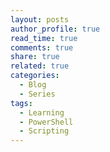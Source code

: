 ```yaml
---
layout: posts
author_profile: true
read_time: true
comments: true
share: true
related: true
categories:
  - Blog
  - Series
tags:
  - Learning
  - PowerShell
  - Scripting
---
```



